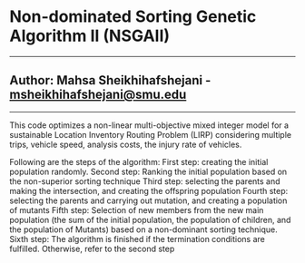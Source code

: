 # Non-dominated Sorting Genetic Algorithm II (NSGAII)

-----------

## Author: Mahsa Sheikhihafshejani - msheikhihafshejani@smu.edu

-----------
This code optimizes a non-linear multi-objective mixed integer model for a sustainable Location Inventory Routing Problem (LIRP) considering multiple trips, vehicle speed, analysis costs,
the injury rate of vehicles.

Following are the steps of the algorithm:
First step: creating the initial population randomly.
Second step: Ranking the initial population based on the non-superior sorting technique
Third step: selecting the parents and making the intersection, and creating the offspring population
Fourth step: selecting the parents and carrying out mutation, and creating a population of mutants
Fifth step: Selection of new members from the new main population (the sum of the initial population, the population of children, and the population of Mutants) based on a non-dominant sorting technique.
Sixth step: The algorithm is finished if the termination conditions are fulfilled. Otherwise, refer to the second step
